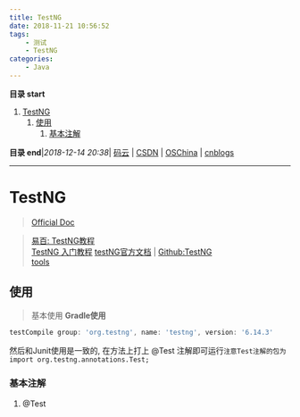 ```yaml
---
title: TestNG
date: 2018-11-21 10:56:52
tags: 
    - 测试
    - TestNG
categories: 
    - Java
---
```


**目录 start**
 
1. [TestNG](#testng)
    1. [使用](#使用)
        1. [基本注解](#基本注解)

**目录 end**|_2018-12-14 20:38_| [码云](https://gitee.com/gin9) | [CSDN](http://blog.csdn.net/kcp606) | [OSChina](https://my.oschina.net/kcp1104) | [cnblogs](http://www.cnblogs.com/kuangcp)
****************************************
# TestNG
> [Official Doc](http://testng.org/doc/documentation-main.html) 

> [易百: TestNG教程](https://www.yiibai.com/testng/)  
> [TestNG 入门教程](http://www.cnblogs.com/TankXiao/p/3888070.html) 
> [testNG官方文档](http://testng.org/doc/index.html) | [Github:TestNG](https://github.com/cbeust/testng)  
> [tools](http://toolsqa.com/selenium-webdriver/testng-introduction/)

## 使用
> 基本使用
**Gradle使用**
```groovy
testCompile group: 'org.testng', name: 'testng', version: '6.14.3'
```
然后和Junit使用是一致的, 在方法上打上 @Test 注解即可运行`注意Test注解的包为 import org.testng.annotations.Test;`


### 基本注解
1. @Test

